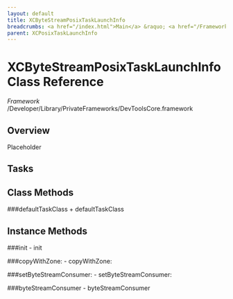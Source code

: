 ```yaml
---
layout: default
title: XCByteStreamPosixTaskLaunchInfo
breadcrumbs: <a href="/index.html">Main</a> &raquo; <a href="/Frameworks.html">Framework</a> &raquo; <a href="/Frameworks/DevToolsCore.html">DevToolsCore</a> &raquo; XCByteStreamPosixTaskLaunchInfo
parent: XCPosixTaskLaunchInfo 
---
```

# XCByteStreamPosixTaskLaunchInfo Class Reference

*Framework* /Developer/Library/PrivateFrameworks/DevToolsCore.framework

## Overview

Placeholder

## Tasks

## Class Methods

<a name="+defaultTaskClass"></a>
###defaultTaskClass
    + defaultTaskClass

## Instance Methods

<a name="-init"></a>
###init
    - init

<a name="-copyWithZone:"></a>
###copyWithZone:
    - copyWithZone:

<a name="-setByteStreamConsumer:"></a>
###setByteStreamConsumer:
    - setByteStreamConsumer:

<a name="-byteStreamConsumer"></a>
###byteStreamConsumer
    - byteStreamConsumer

